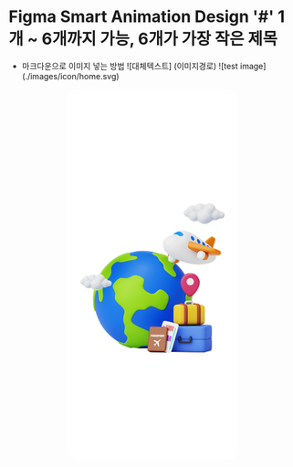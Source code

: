 # Figma Smart Animation Design '#' 1개 ~ 6개까지 가능, 6개가 가장 작은 제목

- 마크다운으로 이미지 넣는 방법 ![대체텍스트] (이미지경로)
![test image] (./images/icon/home.svg)

<figure style="text-align:center;">
    <img src="./imges/Splash_01.png" alt="monter app" style="width:300px; 
    border-radius:20px">
    <figcaption>
</figure>